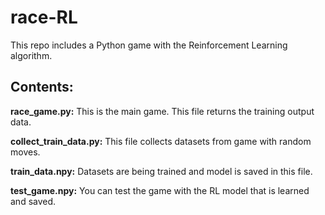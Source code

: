 # race-RL

This repo includes a Python game with the Reinforcement Learning algorithm.

## Contents:

**race_game.py:** This is the main game. This file returns the training output data.

**collect_train_data.py:** This file collects datasets from game with random moves.

**train_data.npy:** Datasets are being trained and model is saved in this file.

**test_game.npy:** You can test the game with the RL model that is learned and saved.

